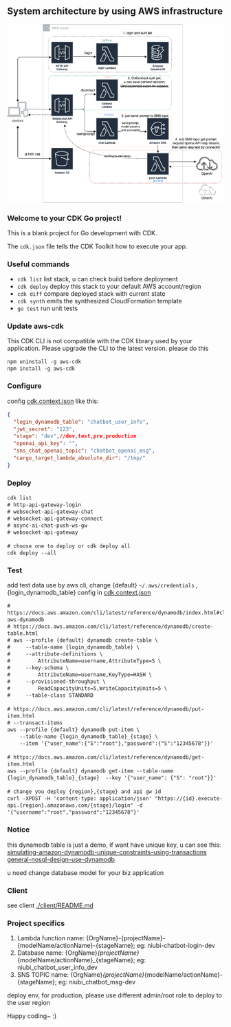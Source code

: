 ## System architecture by using AWS infrastructure
![architecture](https://raw.githubusercontent.com/weedge/mypic/master/doraemon/aws-serverless-openai-chatbot.drawio.png)

### Welcome to your CDK Go project!

This is a blank project for Go development with CDK.

The `cdk.json` file tells the CDK Toolkit how to execute your app.

### Useful commands

 * `cdk list`        list stack, u can check build before deployment
 * `cdk deploy`      deploy this stack to your default AWS account/region
 * `cdk diff`        compare deployed stack with current state
 * `cdk synth`       emits the synthesized CloudFormation template
 * `go test`         run unit tests

### Update aws-cdk
This CDK CLI is not compatible with the CDK library used by your application. Please upgrade the CLI to the latest version.
please do this 
```shell
npm uninstall -g aws-cdk
npm install -g aws-cdk
```

### Configure
config [cdk.context.json](./cdk.context.json) like this:
```json
{
  "login_dynamodb_table": "chatbot_user_info",
  "jwt_secret": "123",
  "stage": "dev",//dev,test,pre,production
  "openai_api_key": "",
  "sns_chat_openai_topic": "chatbot_openai_msg",
  "cargo_target_lambda_absolute_dir": "/tmp/"
}
```
### Deploy
```shell
cdk list
# http-api-gateway-login
# websocket-api-gateway-chat
# websocket-api-gateway-connect
# async-ai-chat-push-ws-gw
# websocket-api-gateway

# choose one to deploy or cdk deploy all
cdk deploy --all
```

### Test
add test data use by aws cli, change {default} `~/.aws/credentials` , {login_dynamodb_table} config in [cdk.context.json](./cdk.context.json)
```shell
# https://docs.aws.amazon.com/cli/latest/reference/dynamodb/index.html#cli-aws-dynamodb
# https://docs.aws.amazon.com/cli/latest/reference/dynamodb/create-table.html
# aws --profile {default} dynamodb create-table \
#     --table-name {login_dynamodb_table} \
#     --attribute-definitions \
#         AttributeName=username,AttributeType=S \
#     --key-schema \
#         AttributeName=username,KeyType=HASH \
#     --provisioned-throughput \
#         ReadCapacityUnits=5,WriteCapacityUnits=5 \
#     --table-class STANDARD

# https://docs.aws.amazon.com/cli/latest/reference/dynamodb/put-item.html
# --transact-items
aws --profile {default} dynamodb put-item \
    --table-name {login_dynamodb_table}_{stage} \
    --item '{"user_name":{"S":"root"},"password":{"S":"12345678"}}'

# https://docs.aws.amazon.com/cli/latest/reference/dynamodb/get-item.html
aws --profile {default} dynamodb get-item --table-name {login_dynamodb_table}_{stage}  --key '{"user_name": {"S": "root"}}'

# change you deploy {region},{stage} and api gw id
curl -XPOST -H 'content-type: application/json' "https://{id}.execute-api.{region}.amazonaws.com/{stage}/login" -d '{"username":"root","password":"12345678"}'
```

### Notice
this dynamodb table is just a demo, if want have unique key, u can see this: 
[simulating-amazon-dynamodb-unique-constraints-using-transactions](https://aws.amazon.com/fr/blogs/database/simulating-amazon-dynamodb-unique-constraints-using-transactions/) 
[general-nosql-design-use-dynamodb](https://docs.aws.amazon.com/amazondynamodb/latest/developerguide/bp-general-nosql-design.html)

u need change database model for your biz application

### Client
see client [./client/README.md](./client/README.md)

### Project specifics
1. Lambda function name: {OrgName}-{projectName}-{modelName/actionName}-{stageName}; eg: niubi-chatbot-login-dev
2. Database name: {OrgName}_{projectName}_{modelName/actionName}_{stageName}; eg: niubi_chatbot_user_info_dev
3. SNS TOPIC name: {OrgName}_{projectName}_{modelName/actionName}-{stageName}; eg: niubi_chatbot_msg-dev

deploy env, for production, please use different admin/root role to deploy to the user region

Happy coding~ :)


